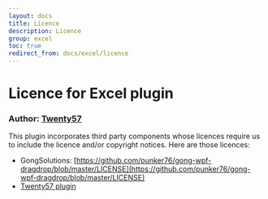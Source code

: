 ```yaml
---
layout: docs
title: Licence
description: Licence
group: excel
toc: true
redirect_from: docs/excel/licence
---
```

# Licence for Excel plugin

### Author: [Twenty57](http://www.twenty57.com)

This plugin incorporates third party components whose licences require us to include the licence and/or copyright notices. Here are those licences:

- GongSolutions: [https://github.com/punker76/gong-wpf-dragdrop/blob/master/LICENSE](https://github.com/punker76/gong-wpf-dragdrop/blob/master/LICENSE)
- [Twenty57 plugin](https://linx.software/plugins/builtin/licence/)
